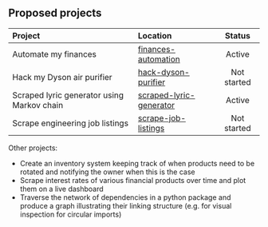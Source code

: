 ## Proposed projects

| Project | Location | Status |
| :------ | :------- | :----: |
| Automate my finances | [finances-automation](https://github.com/cortadocodes/finances-automation) | Active |
| Hack my Dyson air purifier | [hack-dyson-purifier](/projects/hack_dyson_purifier) | Not started |
| Scraped lyric generator using Markov chain | [scraped-lyric-generator](https://github.com/cortadocodes/scraped-lyric-generator) | Active |
| Scrape engineering job listings | [scrape-job-listings](/projects/scrape_job_listings) | Not started |

Other projects:
* Create an inventory system keeping track of when products need to be rotated and notifying the 
  owner when this is the case 
* Scrape interest rates of various financial products over time and plot them on a live dashboard
* Traverse the network of dependencies in a python package and produce a graph illustrating their
  linking structure (e.g. for visual inspection for circular imports)
